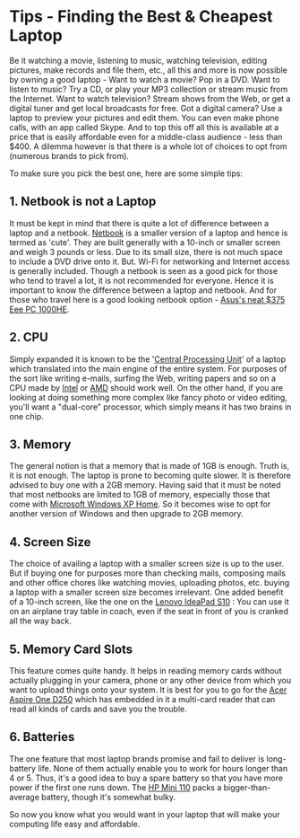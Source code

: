 # Tips - Finding the Best & Cheapest Laptop

Be it watching a movie, listening to music, watching television, editing pictures, make records and file them, etc., all this and more is now possible by owning a good laptop - Want to watch a movie? Pop in a DVD. Want to listen to music? Try a CD, or play your MP3 collection or stream music from the Internet. Want to watch television? Stream shows from the Web, or get a digital tuner and get local broadcasts for free. Got a digital camera? Use a laptop to preview your pictures and edit them. You can even make phone calls, with an app called Skype. And to top this off all this is available at a price that is easily affordable even for a middle-class audience - less than $400. A dilemma however is that there is a whole lot of choices to opt from (numerous brands to pick from).

To make sure you pick the best one, here are some simple tips:

## 1. Netbook is not a Laptop

It must be kept in mind that there is quite a lot of difference between a laptop and a netbook. <a href="http://en.wikipedia.org/wiki/Netbook">Netbook</a> is a smaller version of a laptop and hence is termed as 'cute'. They are built generally with a 10-inch or smaller screen and weigh 3 pounds or less. Due to its small size, there is not much space to include a DVD drive onto it. But. Wi-Fi for networking and Internet access is generally included. Though a netbook is seen as a good pick for those who tend to travel a lot, it is not recommended for everyone. Hence it is important to know the difference between a laptop and netbook. And for those who travel here is a good looking netbook option - <a href="http://www.amazon.com/ASUS-1000HE-10-1-Inch-Black-Netbook/dp/B001QTXL82">Asus's neat $375 Eee PC 1000HE</a>.

## 2. CPU

Simply expanded it is known to be the '<a href="http://en.wikipedia.org/wiki/Central_processing_unit">Central Processing Unit</a>' of a laptop which translated into the main engine of the entire system. For purposes of the sort like writing e-mails, surfing the Web, writing papers and so on a CPU made by <a href="http://www.intel.com/?en_US_01">Intel</a> or <a href="http://www.amd.com/in/Pages/AMDHomePage.aspx">AMD</a> should work well. On the other hand, if you are looking at doing something more complex like fancy photo or video editing, you'll want a "dual-core" processor, which simply means it has two brains in one chip.

## 3. Memory

The general notion is that a memory that is made of 1GB is enough. Truth is, it is not enough. The laptop is prone to becoming quite slower. It is therefore advised to buy one with a 2GB memory. Having said that it must be noted that most netbooks are limited to 1GB of memory, especially those that come with <a href="http://www.microsoft.com/windowsxp/home/default.mspx">Microsoft Windows XP Home</a>. So it becomes wise to opt for another version of Windows and then upgrade to 2GB memory.

## 4. Screen Size

The choice of availing a laptop with a smaller screen size is up to the user. But if buying one for purposes more than checking mails, composing mails and other office chores like watching movies, uploading photos, etc. buying a laptop with a smaller screen size becomes irrelevant. One added benefit of a 10-inch screen, like the one on the <a href="http://shop.lenovo.com/us/notebooks/ideapad/s-series">Lenovo IdeaPad S10</a> : You can use it on an airplane tray table in coach, even if the seat in front of you is cranked all the way back.

## 5. Memory Card Slots

This feature comes quite handy. It helps in reading memory cards without actually plugging in your camera, phone or any other device from which you want to upload things onto your system. It is best for you to go for the <a href="http://reviews.cnet.com/laptops/acer-aspire-one-d250/4505-3121_7-33676723.html">Acer Aspire One D250</a> which has embedded in it a multi-card reader that can read all kinds of cards and save you the trouble.

## 6. Batteries

The one feature that most laptop brands promise and fail to deliver is long-battery life. None of them actually enable you to work for hours longer than 4 or 5. Thus, it's a good idea to buy a spare battery so that you have more power if the first one runs down. The <a href="http://reviews.cnet.com/laptops/hp-mini-110/4505-3121_7-33664859.html">HP Mini 110</a> packs a bigger-than-average battery, though it's somewhat bulky.

So now you know what you would want in your laptop that will make your computing life easy and affordable.
